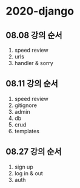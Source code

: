 # 2020-django

## 08.08 강의 순서 
1. speed review
2. urls
3. handler & sorry

## 08.11 강의 순서 
1. speed review
2. gitignore 
3. admin
4. db
5. crud
6. templates

## 08.27 강의 순서
1. sign up
2. log in & out
3. auth